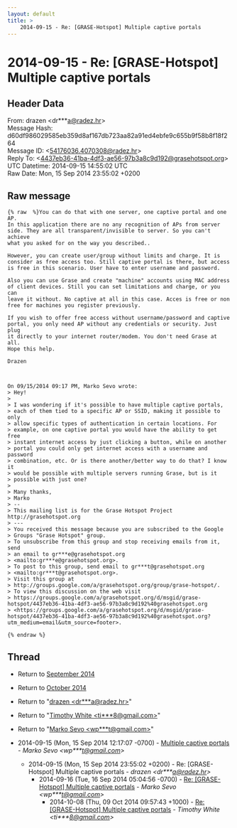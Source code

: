 ```yaml
---
layout: default
title: >
    2014-09-15 - Re: [GRASE-Hotspot] Multiple captive portals
---
```


# 2014-09-15 - Re: [GRASE-Hotspot] Multiple captive portals

## Header Data

From: drazen \<dr***a@radez.hr\><br>
Message Hash: d60df986029585eb359d8af167db723aa82a91ed4ebfe9c655b9f58b8f18f264<br>
Message ID: \<54176036.4070308@radez.hr\><br>
Reply To: \<4437eb36-41ba-4df3-ae56-97b3a8c9d192@grasehotspot.org\><br>
UTC Datetime: 2014-09-15 14:55:02 UTC<br>
Raw Date: Mon, 15 Sep 2014 23:55:02 +0200<br>

## Raw message

```
{% raw  %}You can do that with one server, one captive portal and one AP.
In this application there are no any recognition of APs from server 
side. They are all transparent/invisible to server. So you can't achieve 
what you asked for on the way you described..

However, you can create user/group without limits and charge. It is 
consider as free access too. Still captive portal is there, but access 
is free in this scenario. User have to enter username and password.

Also you can use Grase and create "machine" accounts using MAC address 
of client devices. Still you can set limitations and charge, or you can 
leave it without. No captive at all in this case. Acces is free or non 
free for machines you register previously.

If you wish to offer free access without username/password and captive 
portal, you only need AP without any credentials or security. Just plug 
it directly to your internet router/modem. You don't need Grase at all.
Hope this help.

Drazen



On 09/15/2014 09:17 PM, Marko Sevo wrote:
> Hey!
>
> I was wondering if it's possible to have multiple captive portals, 
> each of them tied to a specific AP or SSID, making it possible to only 
> allow specific types of authentication in certain locations. For 
> example, on one captive portal you would have the ability to get free 
> instant internet access by just clicking a button, while on another 
> portal you could only get internet access with a username and password 
> combination, etc. Or is there another/better way to do that? I know it 
> would be possible with multiple servers running Grase, but is it 
> possible with just one?
>
> Many thanks,
> Marko
> -- 
> This mailing list is for the Grase Hotspot Project http://grasehotspot.org
> ---
> You received this message because you are subscribed to the Google 
> Groups "Grase Hotspot" group.
> To unsubscribe from this group and stop receiving emails from it, send 
> an email to gr***e@grasehotspot.org 
> <mailto:gr***e@grasehotspot.org>.
> To post to this group, send email to gr***t@grasehotspot.org 
> <mailto:gr***t@grasehotspot.org>.
> Visit this group at 
> http://groups.google.com/a/grasehotspot.org/group/grase-hotspot/.
> To view this discussion on the web visit 
> https://groups.google.com/a/grasehotspot.org/d/msgid/grase-hotspot/4437eb36-41ba-4df3-ae56-97b3a8c9d192%40grasehotspot.org 
> <https://groups.google.com/a/grasehotspot.org/d/msgid/grase-hotspot/4437eb36-41ba-4df3-ae56-97b3a8c9d192%40grasehotspot.org?utm_medium=email&utm_source=footer>.

{% endraw %}
```

## Thread

+ Return to [September 2014](/archive/2014/09)
+ Return to [October 2014](/archive/2014/10)

+ Return to "[drazen <dr***a<span>@</span>radez.hr>](/authors/dr___a_at_radez_hr)"
+ Return to "[Timothy White <ti***8<span>@</span>gmail.com>](/authors/ti___8_at_gmail_com)"
+ Return to "[Marko Sevo <wp***t<span>@</span>gmail.com>](/authors/wp___t_at_gmail_com)"

+ 2014-09-15 (Mon, 15 Sep 2014 12:17:07 -0700) - [Multiple captive portals](/archive/2014/09/7e40d22c9f78a04603d481905d393c732c5331cea1fb48785a2bf5aa4ad43ed9) - _Marko Sevo \<wp***t@gmail.com\>_
  + 2014-09-15 (Mon, 15 Sep 2014 23:55:02 +0200) - Re: [GRASE-Hotspot] Multiple captive portals - _drazen \<dr***a@radez.hr\>_
    + 2014-09-16 (Tue, 16 Sep 2014 05:04:56 -0700) - [Re: [GRASE-Hotspot] Multiple captive portals](/archive/2014/09/8dee988c6776d7b5841458dd008189606acbb42b10312ba9d42240d761c5c8d3) - _Marko Sevo \<wp***t@gmail.com\>_
      + 2014-10-08 (Thu, 09 Oct 2014 09:57:43 +1000) - [Re: [GRASE-Hotspot] Multiple captive portals](/archive/2014/10/a052ed45beca50eeff01f2dd925919d81743938a39573660647a754fb8dd0ac5) - _Timothy White \<ti***8@gmail.com\>_

